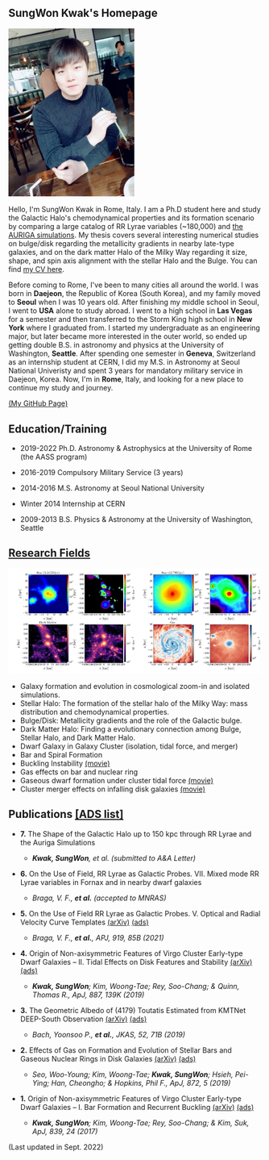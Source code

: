 ## SungWon Kwak's Homepage
<img src="./img/mypic3.jpg" width="250">

Hello, I'm SungWon Kwak in Rome, Italy. I am a Ph.D student here and study the Galactic Halo's chemodynamical properties and its formation scenario by comparing a large catalog of RR Lyrae variables (~180,000) and [the AURIGA simulations](https://wwwmpa.mpa-garching.mpg.de/auriga/). My thesis covers several interesting numerical studies on bulge/disk regarding the metallicity gradients in nearby late-type galaxies, and on the dark matter Halo of the Milky Way regarding it size, shape, and spin axis alignment with the stellar Halo and the Bulge. You can find [my CV here](./file/CV_Kwak.pdf).

Before coming to Rome, I've been to many cities all around the world. I was born in **Daejeon**, the Republic of Korea (South Korea), and my family moved to **Seoul** when I was 10 years old. After finishing my middle school in Seoul, I went to **USA** alone to study abroad. I went to a high school in **Las Vegas** for a semester and then transferred to the Storm King high school in **New York** where I graduated from. I started my undergraduate as an engineering major, but later became more interested in the outer world, so ended up getting double B.S. in astronomy and physics at the University of Washington, **Seattle**. After spending one semester in **Geneva**, Switzerland as an internship student at CERN, I did my M.S. in Astronomy at Seoul National Univeristy and spent 3 years for mandatory military service in Daejeon, Korea. Now, I'm in **Rome**, Italy, and looking for a new place to continue my study and journey. 


[(My GitHub Page)](https://github.com/swkwak)




## Education/Training
- 2019-2022 Ph.D. Astronomy & Astrophysics at the University of Rome (the AASS program)

- 2016-2019 Compulsory Military Service (3 years)

- 2014-2016 M.S. Astronomy at Seoul National University

- Winter 2014 Internship at CERN

- 2009-2013 B.S. Physics & Astronomy at the University of Washington, Seattle

## [Research Fields](./research.html)

<img src="./img/fixed_sdm_halo_6_056.jpg" width="250"><img src="./img/fixed_sg_halo_6_251.jpg" width="250">

- Galaxy formation and evolution in cosmological zoom-in and isolated simulations.
- Stellar Halo: The formation of the stellar halo of the Milky Way: mass distribution and chemodynamical properties.
- Bulge/Disk: Metallicity gradients and the role of the Galactic bulge.
- Dark Matter Halo: Finding a evolutionary connection among Bulge, Stellar Halo, and Dark Matter Halo.
- Dwarf Galaxy in Galaxy Cluster (isolation, tidal force, and merger)
- Bar and Spiral Formation
- Buckling Instability [(movie)](https://www.youtube.com/watch?v=LZxPOnGpjvo)
- Gas effects on bar and nuclear ring
- Gaseous dwarf formation under cluster tidal force [(movie)](https://youtu.be/n4uWMrL6USk)
- Cluster merger effects on infalling disk galaxies [(movie)](https://youtu.be/AEoiyt9qSbI)

## Publications [[ADS list]](https://ui.adsabs.harvard.edu/search/fq=%7B!type%3Daqp%20v%3D%24fq_database%7D&fq_database=database%3A%20astronomy&p_=0&q=author%3A(%22kwak%2C%20sungwon%22)&sort=date%20desc%2C%20bibcode%20desc)


- **7.** The Shape of the Galactic Halo up to 150 kpc through RR Lyrae and the Auriga Simulations
  - _**Kwak, SungWon**, et al. (submitted to A&A Letter)_

- **6.** On the Use of Field, RR Lyrae as Galactic Probes. VII. Mixed mode RR Lyrae variables in Fornax and in nearby dwarf galaxies 
  - _Braga, V. F., **et al.** (accepted to MNRAS)_

- **5.** On the Use of Field RR Lyrae as Galactic Probes. V. Optical and Radial Velocity Curve Templates [(arXiv)](https://arxiv.org/abs/2107.00923) [(ads)](https://ui.adsabs.harvard.edu/abs/2021ApJ...919...85B/abstract)
  - _Braga, V. F., **et al.**, APJ, 919, 85B (2021)_

- **4.** Origin of Non-axisymmetric Features of Virgo Cluster Early-type Dwarf Galaxies – II. Tidal Effects on Disk Features and Stability [(arXiv)](https://arxiv.org/abs/1911.05094) [(ads)](https://ui.adsabs.harvard.edu/abs/2019ApJ...887..139K/abstract)

  - _**Kwak, SungWon**; Kim, Woong-Tae; Rey, Soo-Chang; & Quinn, Thomas R., ApJ, 887, 139K (2019)_
  
- **3.** The Geometric Albedo of (4179) Toutatis Estimated from KMTNet DEEP-South Observation [(arXiv)](https://arxiv.org/abs/1905.08576) [(ads)](https://ui.adsabs.harvard.edu/abs/2019JKAS...52...71B/abstract)

  - _Bach, Yoonsoo P., **et al.**, JKAS, 52, 71B (2019)_ 

- **2.** Effects of Gas on Formation and Evolution of Stellar Bars and Gaseous Nuclear Rings in Disk Galaxies [(arXiv)](https://arxiv.org/abs/1901.02021) [(ads)](http://adsabs.harvard.edu/abs/2019ApJ...872....5S)

  - _Seo, Woo-Young; Kim, Woong-Tae; **Kwak, SungWon**; Hsieh, Pei-Ying; Han, Cheongho; & Hopkins, Phil F., ApJ, 872, 5 (2019)_

- **1.** Origin of Non-axisymmetric Features of Virgo Cluster Early-type Dwarf Galaxies – I. Bar Formation and Recurrent Buckling [(arXiv)](https://arxiv.org/abs/1703.10285) [(ads)](http://adsabs.harvard.edu/abs/2017ApJ...839...24K)

  - _**Kwak, SungWon**; Kim, Woong-Tae; Rey, Soo-Chang; & Kim, Suk, ApJ, 839, 24 (2017)_




(Last updated in Sept. 2022)
